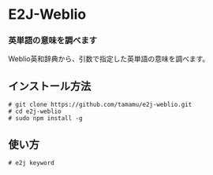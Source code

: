 # E2J-Weblio

### 英単語の意味を調べます

Weblio英和辞典から、引数で指定した英単語の意味を調べます。

## インストール方法

    # git clone https://github.com/tamamu/e2j-weblio.git
	# cd e2j-weblio
	# sudo npm install -g

## 使い方

	# e2j keyword

